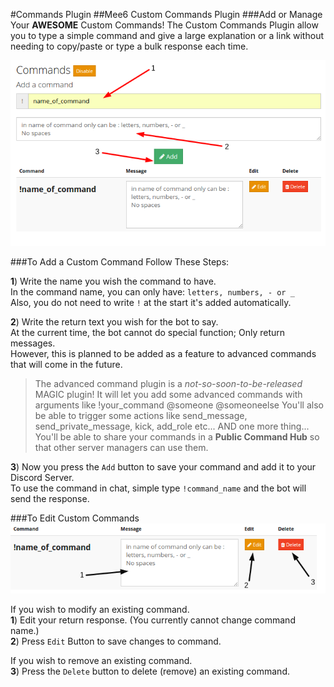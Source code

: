 #Commands Plugin
##Mee6 Custom Commands Plugin
###Add or Manage Your **AWESOME** Custom Commands!
The Custom Commands Plugin allow you to type a simple command and give a large explanation or a link without needing to copy/paste or type a bulk response each time.  
  
![add_commands](pics/commands.png)
  
###To Add a Custom Command Follow These Steps:
  
**1**) Write the name you wish the command to have.  
In the command name, you can only have: `letters, numbers, - or _`  
Also, you do not need to write `!` at the start it's added automatically.  
  
**2**) Write the return text you wish for the bot to say.  
At the current time, the bot cannot do special function; Only return messages.  
However, this is planned to be added as a feature to advanced commands that will come in the future.  

> The advanced command plugin is a *not-so-soon-to-be-released* MAGIC plugin!
> It will let you add some advanced commands with arguments like !your_command @someone @someoneelse
> You'll also be able to trigger some actions like send_message, send_private_message, kick, add_role etc...
> AND one more thing... You'll be able to share your commands in a **Public Command Hub** so that other server managers can use them.

**3**) Now you press the `Add` button to save your command and add it to your Discord Server.  
To use the command in chat, simple type `!command_name` and the bot will send the response.  
  
###To Edit Custom Commands  
![edit_commands](pics/commands_edit.png)
  
If you wish to modify an existing command.  
**1**) Edit your return response. (You currently cannot change command name.)  
**2**) Press `Edit` Button to save changes to command.  
  
If you wish to remove an existing command.  
**3**) Press the `Delete` button to delete (remove) an existing command.
